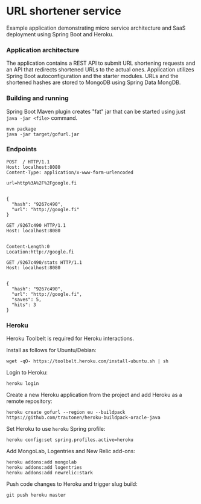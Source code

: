 URL shortener service
=====================

Example application demonstrating micro service architecture and SaaS deployment using Spring
Boot and Heroku.


### Application architecture

The application contains a REST API to submit URL shortening requests and an API that redirects
shortened URLs to the actual ones. Application utilizes Spring Boot autoconfiguration and the
starter modules. URLs and the shortened hashes are stored to MongoDB using Spring Data MongDB.


### Building and running

Spring Boot Maven plugin creates "fat" jar that can be started using just `java -jar <file>`
command.

```shell
mvn package
java -jar target/gofurl.jar
```


### Endpoints

```
POST  / HTTP/1.1
Host: localhost:8080
Content-Type: application/x-www-form-urlencoded

url=http%3A%2F%2Fgoogle.fi


{
  "hash": "9267c490",
  "url": "http://google.fi"
}
```

```
GET /9267c490 HTTP/1.1
Host: localhost:8080


Content-Length:0
Location:http://google.fi
```

```
GET /9267c490/stats HTTP/1.1
Host: localhost:8080


{
  "hash": "9267c490",
  "url": "http://google.fi",
  "saves": 5,
  "hits": 3
}
```


### Heroku

Heroku Toolbelt is required for Heroku interactions.

Install as follows for Ubuntu/Debian:
```shell
wget -qO- https://toolbelt.heroku.com/install-ubuntu.sh | sh
```

Login to Heroku:
```
heroku login
```

Create a new Heroku application from the project and add Heroku as a remote repository:
```shell
heroku create gofurl --region eu --buildpack https://github.com/trautonen/heroku-buildpack-oracle-java
```

Set Heroku to use `heroku` Spring profile:
```shell
heroku config:set spring.profiles.active=heroku
```

Add MongoLab, Logentries and New Relic add-ons:
```shell
heroku addons:add mongolab
heroku addons:add logentries
heroku addons:add newrelic:stark
```

Push code changes to Heroku and trigger slug build:
```shell
git push heroku master
```

